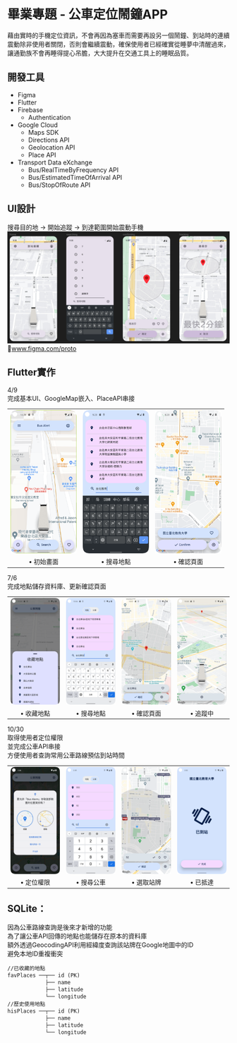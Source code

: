# 畢業專題 - 公車定位鬧鐘APP  

藉由實時的手機定位資訊，不會再因為塞車而需要再設另一個鬧鐘、到站時的連續震動除非使用者關閉，否則會繼續震動，確保使用者已經確實從睡夢中清醒過來，讓通勤族不會再睡得提心吊膽，大大提升在交通工具上的睡眠品質。  


## 開發工具
- Figma
- Flutter
- Firebase
  - Authentication
- Google Cloud
  - Maps SDK
  - Directions API
  - Geolocation API
  - Place API
- Transport Data eXchange
  - Bus/RealTimeByFrequency API
  - Bus/EstimatedTimeOfArrival API
  - Bus/StopOfRoute API



## UI設計  
搜尋目的地 -> 開始追蹤 -> 到達範圍開始震動手機    
<img src="./ScreenShots/UI.png" width = 600px>  
🔗<a href="https://www.figma.com/proto/clo1boyJskf7hxhSgp7uKp/%E5%88%B0%E7%AB%99%E6%8F%90%E9%86%92APP?page-id=0%3A1&node-id=212-80&viewport=-10%2C-632%2C0.71&scaling=scale-down&starting-point-node-id=3%3A4/">www.figma.com/proto</a>  





## Flutter實作
4/9   
完成基本UI、GoogleMap嵌入、PlaceAPI串接
<table>
  <tr>
    <td><img src="./ScreenShots/mainPage.png" width = 150px ></td>
    <td><img src="./ScreenShots/searchingPlace.png" width = 150px></td>
    <td><img src="./ScreenShots/confirming.png" width = 150px></td>
    <!--<td><img src="./ScreenShots/addItem.jpg" width = 150px></td>-->
  </tr>
  <tr>
    <td align="center">• 初始畫面</td>
    <td align="center">• 搜尋地點</td>
    <td align="center">• 確認頁面</td>
    <!--<td align="center">• 新增項目<br>(正負分別代表收入和支出)</td>-->
  </tr>
</table>


7/6   
完成地點儲存資料庫、更新確認頁面
<table>
  <tr>
    <td><img src="./ScreenShots/fav_20230706.png" width = 150px ></td>
    <td><img src="./ScreenShots/searchingPlace_20230706.png" width = 150px></td>
    <td><img src="./ScreenShots/confirming_20230706.png" width = 150px></td>
    <td><img src="./ScreenShots/tracking_20230706.png" width = 150px></td>
  </tr>
  <tr>
    <td align="center">• 收藏地點</td>
    <td align="center">• 搜尋地點</td>
    <td align="center">• 確認頁面</td>
    <td align="center">• 追蹤中</td>
  </tr>
</table>


10/30   
取得使用者定位權限  
並完成公車API串接  
方便使用者查詢常用公車路線預估到站時間
<table>
  <tr>
    <td><img src="./ScreenShots/locationPermission.png" width = 150px ></td>
    <td><img src="./ScreenShots/busSearching.png" width = 150px></td>
    <td><img src="./ScreenShots/busComfirming.png" width = 150px></td>
    <td><img src="./ScreenShots/arrived.png" width = 150px></td>
  </tr>
  <tr>
    <td align="center">• 定位權限</td>
    <td align="center">• 搜尋公車</td>
    <td align="center">• 選取站牌</td>
    <td align="center">• 已抵達</td>
  </tr>
</table>



## SQLite：

因為公車路線查詢是後來才新增的功能  
為了讓公車API回傳的地點也能儲存在原本的資料庫  
額外透過GeocodingAPI利用經緯度查詢該站牌在Google地圖中的ID  
避免本地ID重複衝突
```
//已收藏的地點
favPlaces ──┬── id (PK)
            ├── name
            ├── latitude
            └── longitude
//歷史使用地點    
hisPlaces ──┬── id (PK)
            ├── name
            ├── latitude
            └── longitude
```
